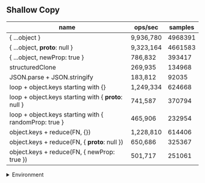 ## Shallow Copy

|name|ops/sec|samples|
|-|-|-|
|{ ...object }|9,936,780|4968391|
|{ ...object, __proto__: null }|9,323,164|4661583|
|{ ...object, newProp: true }|786,832|393417|
|structuredClone|269,935|134968|
|JSON.parse + JSON.stringify|183,812|92035|
|loop + object.keys starting with {}|1,249,334|624668|
|loop + object.keys starting with { __proto__: null }|741,587|370794|
|loop + object.keys starting with { randomProp: true }|465,906|232954|
|object.keys + reduce(FN, {})|1,228,810|614406|
|object.keys + reduce(FN, { __proto__: null })|650,686|325367|
|object.keys + reduce(FN, { newProp: true })|501,717|251061|


<details>
<summary>Environment</summary>

* __Machine:__ linux x64 | 4 vCPUs | 7.6GB Mem
* __Run:__ Wed Sep 25 2024 22:50:36 GMT+0000 (Coordinated Universal Time)
</details>

<!--
{"environment":{"platform":"linux","arch":"x64","cpus":4,"totalMemory":7.597896575927734},"benchmarks":[{"name":"{ ...object }","opsSec":9936780.44985435,"samples":4968391},{"name":"{ ...object, __proto__: null }","opsSec":9323164.787990676,"samples":4661583},{"name":"{ ...object, newProp: true }","opsSec":786832.6859915344,"samples":393417},{"name":"structuredClone","opsSec":269935.1912741308,"samples":134968},{"name":"JSON.parse + JSON.stringify","opsSec":183812.77093773702,"samples":92035},{"name":"loop + object.keys starting with {}","opsSec":1249334.5182897686,"samples":624668},{"name":"loop + object.keys starting with { __proto__: null }","opsSec":741587.136789793,"samples":370794},{"name":"loop + object.keys starting with { randomProp: true }","opsSec":465906.9433226202,"samples":232954},{"name":"object.keys + reduce(FN, {})","opsSec":1228810.9530556013,"samples":614406},{"name":"object.keys + reduce(FN, { __proto__: null })","opsSec":650686.3125037026,"samples":325367},{"name":"object.keys + reduce(FN, { newProp: true })","opsSec":501717.7299013056,"samples":251061}]}-->
